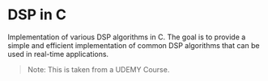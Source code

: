 # DSP in C

Implementation of various DSP algorithms in C. The goal is to provide a simple and efficient implementation of common DSP algorithms that can be used in real-time applications.

> Note: This is taken from a UDEMY Course.
